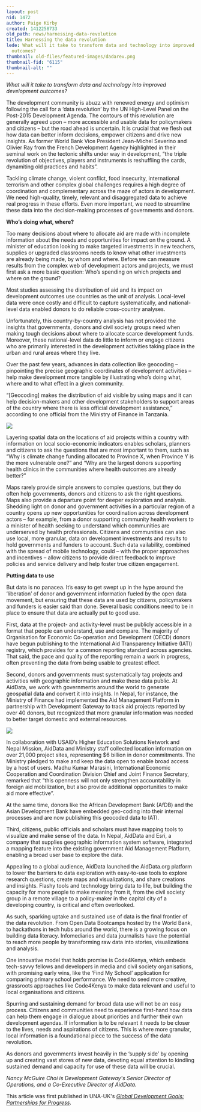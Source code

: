 ```yaml
---
layout: post
nid: 1472
author: Paige Kirby
created: 1412258733
old_path: news/harnessing-data-revolution
title: Harnessing the data revolution
lede: What will it take to transform data and technology into improved development
  outcomes?
thumbnail: old-files/featured-images/dadarev.png
thumbnail-fid: "6115"
thumbnail-alt: ""
---
```


*What will it take to transform data and technology into improved development outcomes?*

The development community is abuzz with renewed energy and optimism following the call for a ‘data revolution’ by the UN High-Level Panel on the Post-2015 Development Agenda. The contours of this revolution are generally agreed upon – more accessible and usable data for policymakers and citizens – but the road ahead is uncertain. It is crucial that we flesh out how data can better inform decisions, empower citizens and drive new insights. As former World Bank Vice President Jean-Michel Severino and Olivier Ray from the French Development Agency highlighted in their seminal work on the tectonic shifts under way in development, “the triple revolution of objectives, players and instruments is reshuffling the cards, dynamiting old practices and habits”.

Tackling climate change, violent conflict, food insecurity, international terrorism and other complex global challenges requires a high degree of coordination and complementary across the maze of actors in development. We need high-quality, timely, relevant and disaggregated data to achieve real progress in these efforts. Even more important, we need to streamline these data into the decision-making processes of governments and donors.

**Who’s doing what, where?**

Too many decisions about where to allocate aid are made with incomplete information about the needs and opportunities for impact on the ground. A minister of education looking to make targeted investments in new teachers, supplies or upgraded classrooms needs to know what other investments are already being made, by whom and where. Before we can measure results from the complex web of development actors and projects, we must first ask a more basic question: Who’s spending on which projects and where on the ground?

Most studies assessing the distribution of aid and its impact on development outcomes use countries as the unit of analysis. Local-level data were once costly and difficult to capture systematically, and national-level data enabled donors to do reliable cross-country analyses.

Unfortunately, this country-by-country analysis has not provided the insights that governments, donors and civil society groups need when making tough decisions about where to allocate scarce development funds. Moreover, these national-level data do little to inform or engage citizens who are primarily interested in the development activities taking place in the urban and rural areas where they live.

Over the past few years, advances in data collection like geocoding – pinpointing the precise geographic coordinates of development activities – help make development more tangible by illustrating who’s doing what, where and to what effect in a given community.

“[Geocoding] makes the distribution of aid visible by using maps and it can help decision-makers and other development stakeholders to support areas of the country where there is less official development assistance,” according to one official from the Ministry of Finance in Tanzania.

![](/old-files/inline-images/dadarev.png)

Layering spatial data on the locations of aid projects within a country with information on local socio-economic indicators enables scholars, planners and citizens to ask the questions that are most important to them, such as “Why is climate change funding allocated to Province X, when Province Y is the more vulnerable one?” and “Why are the largest donors supporting health clinics in the communities where health outcomes are already better?”

Maps rarely provide simple answers to complex questions, but they do often help governments, donors and citizens to ask the right questions. Maps also provide a departure point for deeper exploration and analysis. Shedding light on donor and government activities in a particular region of a country opens up new opportunities for coordination across development actors – for example, from a donor supporting community health workers to a minister of health seeking to understand which communities are underserved by health professionals. Citizens and communities can also use local, more granular, data on development investments and results to hold governments and funders to account. Such data vailability, combined with the spread of mobile technology, could – with the proper approaches and incentives – allow citizens to provide direct feedback to improve policies and service delivery and help foster true citizen engagement.

**Putting data to use**

But data is no panacea. It’s easy to get swept up in the hype around the ‘liberation’ of donor and government information fueled by the open data movement, but ensuring that these data are used by citizens, policymakers and funders is easier said than done. Several basic conditions need to be in place to ensure that data are actually put to good use.

First, data at the project- and activity-level must be publicly accessible in a format that people can understand, use and compare. The majority of Organisation for Economic Co-operation and Development (OECD) donors have begun publishing to the International Aid Transparency Initiative (IATI) registry, which provides for a common reporting standard across agencies. That said, the pace and quality of the reporting remain a work in progress, often preventing the data from being usable to greatest effect.

Second, donors and governments must systematically tag projects and activities with geographic information and make these data public. At AidData, we work with governments around the world to generate geospatial data and convert it into insights. In Nepal, for instance, the Ministry of Finance had implemented the Aid Management Platform in partnership with Development Gateway to track aid projects reported by over 40 donors, but recognized that more granular information was needed to better target domestic and external resources.

![](/old-files/inline-images/dadarev_0.png)

In collaboration with USAID’s Higher Education Solutions Network and Nepal Mission, AidData and Ministry staff collected location information on over 21,000 project sites, representing $6 billion in donor commitments. The Ministry pledged to make and keep the data open to enable broad access by a host of users. Madhu Kumar Marasini, International Economic Cooperation and Coordination Division Chief and Joint Finance Secretary, remarked that “this openness will not only strengthen accountability in foreign aid mobilization, but also provide additional opportunities to make aid more effective”.

At the same time, donors like the African Development Bank (AfDB) and the Asian Development Bank have embedded geo-coding into their internal processes and are now publishing this geocoded data to IATI.

Third, citizens, public officials and scholars must have mapping tools to visualize and make sense of the data. In Nepal, AidData and Esri, a company that supplies geographic information system software, integrated a mapping feature into the existing government Aid Management Platform, enabling a broad user base to explore the data.

Appealing to a global audience, AidData launched the AidData.org platform to lower the barriers to data exploration with easy-to-use tools to explore research questions, create maps and visualizations, and share creations and insights. Flashy tools and technology bring data to life, but building the capacity for more people to make meaning from it, from the civil society group in a remote village to a policy-maker in the capital city of a developing country, is critical and often overlooked.

As such, sparking uptake and sustained use of data is the final frontier of the data revolution. From Open Data Bootcamps hosted by the World Bank, to hackathons in tech hubs around the world, there is a growing focus on building data literacy. Infomediaries and data journalists have the potential to reach more people by transforming raw data into stories, visualizations and analysis.

One innovative model that holds promise is Code4Kenya, which embeds tech-savvy fellows and developers in media and civil society organisations, with promising early wins, like the ‘Find My School’ application for comparing primary school performance. We need to seed more creative, grassroots approaches like Code4Kenya to make data relevant and useful to local organisations and citizens.

Spurring and sustaining demand for broad data use will not be an easy process. Citizens and communities need to experience first-hand how data can help them engage in dialogue about priorities and further their own development agendas. If information is to be relevant it needs to be closer to the lives, needs and aspirations of citizens. This is where more granular, local information is a foundational piece to the success of the data revolution.

As donors and governments invest heavily in the ‘supply side’ by opening up and creating vast stores of new data, devoting equal attention to kindling sustained demand and capacity for use of these data will be crucial.

*Nancy McGuire Choi is Development Gateway's Senior Director of Operations, and a Co-Executive Director of AidData.*

This article was first published in UNA-UK's *[Global Development Goals: Partnerships for Progress](http://www.una.org.uk/gdgs).*
